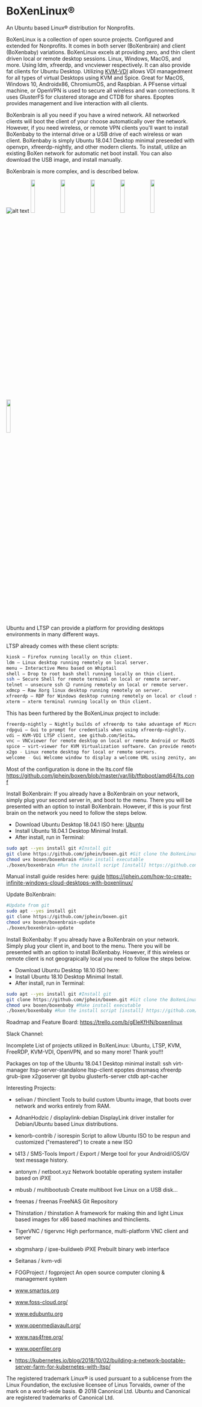 # BoXenLinux&reg;
An Ubuntu based Linux&reg; distribution for Nonprofits.

BoXenLinux is a collection of open source projects. Configured and extended for Nonprofits. It comes in both server (BoXenbrain) and client (BoXenbaby) variations. BoXenLinux excels at providing zero, and thin client driven local or remote desktop sessions. Linux, Windows, MacOS, and more. Using ldm, xfreerdp, and vncviewer respectively. It can also provide fat clients for Ubuntu Desktop. Utilizing [KVM-VDI] allows VDI managedment for all types of virtual Desktops using KVM and Spice. Great for MacOS, Windows 10, Androidx86, ChromiumOS, and Raspbian. A PFsense virtual machine, or OpenVPN is used to secure all wireless and wan connections. It uses GlusterFS for clustered storage and CTDB for shares. Epoptes provides management and live interaction with all clients. 

BoXenbrain is all you need if you have a wired network. All networked clients will boot the client of your choose automatically over the network. However, if you need wireless, or remote VPN clients you'll want to install BoXenbaby to the internal drive or a USB drive of each wireless or wan client. BoXenbaby is simply Ubuntu 18.04.1 Desktop minimal preseeded with openvpn, xfreerdp-nightly, and other modern clients. To install, utilize an existing BoXen network for automatic net boot install. You can also download the USB image, and install manually. 

BoXenbrain is more complex, and is described below.

![alt text](https://jphein.com/wp-content/uploads/2018/11/Screenshot-from-2018-11-11-23-58-02.png)
<img src="https://user-images.githubusercontent.com/19301265/48688498-5d159380-eb7b-11e8-8610-6da0a67a0182.png" width="15%"></img> <img src="https://user-images.githubusercontent.com/19301265/48688511-6999ec00-eb7b-11e8-861a-dcc4e471e8f8.png" width="15%"></img> <img src="https://user-images.githubusercontent.com/19301265/48688519-70c0fa00-eb7b-11e8-977e-1a5fe2970a6a.png" width="15%"></img> <img src="https://user-images.githubusercontent.com/19301265/48688523-74ed1780-eb7b-11e8-968f-967c84126a2e.png" width="15%"></img> <img src="https://user-images.githubusercontent.com/19301265/48688541-7c142580-eb7b-11e8-9fb9-d82e6bcda8cb.png" width="15%"></img> <img src="https://user-images.githubusercontent.com/19301265/48688546-80404300-eb7b-11e8-8245-66d5b864f3ce.png" width="15%"></img> 

Ubuntu and LTSP can provide a platform for providing desktops environments in many different ways.

LTSP already comes with these client scripts:
```sh
kiosk – Firefox running locally on thin client.
ldm – Linux desktop running remotely on local server.
menu – Interactive Menu based on Whiptail
shell – Drop to root bash shell running locally on thin client.
ssh – Secure Shell for remote terminal on local or remote server.
telnet – unsecure ssh 😉 running remotely on local or remote server.
xdmcp – Raw Xorg linux desktop running remotely on server.
xfreerdp – RDP for Windows desktop running remotely on local or cloud server.
xterm – xterm terminal running locally on thin client.
```
This has been furthered by the BoXenLinux project to include:
```sh
freerdp-nightly – Nightly builds of xfreerdp to take advantage of Microphone redirection and the latest graphics codecs.
rdpgui – Gui to prompt for credentials when using xfreerdp-nightly.
vdi – KVM-VDI LTSP client, see github.com/Seita…
vnc – VNCviewer for remote desktop on local or remote Android or MacOS computers.
spice – virt-viewer for KVM Virtualization software. Can provide remote access to local or remote desktops of ANY kind you can virtualize.
x2go - Linux remote desktop for local or remote servers. 
welcome - Gui Welcome window to display a welcome URL using zenity, and interactive GUI menu to replace the builtin text menu
```
Most of the configuration is done in the lts.conf file
https://github.com/jphein/boxen/blob/master/var/lib/tftpboot/amd64/lts.conf

Install BoXenbrain:
If you already have a BoXenbrain on your network, simply plug your second server in, and boot to the menu. There you will be presented with an option to install BoXenbrain. However, if this is your first brain on the network you need to follow the steps below.
* Download Ubuntu Desktop 18.04.1 ISO here: [Ubuntu] 
* Install Ubuntu 18.04.1 Desktop Minimal Install.
* After install, run in Terminal:
```sh
sudo apt --yes install git #Install git
git clone https://github.com/jphein/boxen.git #Git clone the BoXenLinux repository 
chmod u+x boxen/boxenbrain #Make install executable
./boxen/boxenbrain #Run the install script [install] https://github.com/jphein/boxen/blob/master/boxenbrain
```

Manual install guide resides here: [guide] https://jphein.com/how-to-create-infinite-windows-cloud-desktops-with-boxenlinux/

Update BoXenbrain:
```sh
#Update from git
sudo apt --yes install git
git clone https://github.com/jphein/boxen.git 
chmod u+x boxen/boxenbrain-update
./boxen/boxenbrain-update
```

Install BoXenbaby:
If you already have a BoXenbrain on your network. Simply plug your client in, and boot to the menu. There you will be presented with an option to install BoXenbaby. However, if this wireless or remote client is not geograpically local you need to follow the steps below.
* Download Ubuntu Desktop 18.10 ISO here:
* Install Ubuntu 18.10 Desktop Minimal Install.
* After install, run in Terminal:
```sh
sudo apt --yes install git #Install git
git clone https://github.com/jphein/boxen.git #Git clone the BoXenLinux repository 
chmod u+x boxen/boxenbaby #Make install executable
./boxen/boxenbaby #Run the install script [install] https://github.com/jphein/boxen/blob/master/boxenbrain
```

Roadmap and Feature Board: https://trello.com/b/gEleKfHN/boxenlinux 

Slack Channel: 

Incomplete List of projects utilized in BoXenLinux: Ubuntu, LTSP, KVM, FreeRDP, KVM-VDI, OpenVPN, and so many more! Thank you!!! 

Packages on top of the Ubuntu 18.04.1 Desktop minimal install: ssh virt-manager ltsp-server-standalone ltsp-client epoptes dnsmasq xfreerdp grub-ipxe x2goserver git byobu glusterfs-server ctdb apt-cacher

Interesting Projects:

* selivan / thinclient
Tools to build custom Ubuntu image, that boots over network and works entirely from RAM. 

* AdnanHodzic / displaylink-debian
DisplayLink driver installer for Debian/Ubuntu based Linux distributions.

* kenorb-contrib / isorespin
Script to allow Ubuntu ISO to be respun and customized ("remastered") to create a new ISO

* t413 / SMS-Tools
Import / Export / Merge tool for your Android/iOS/GV text message history.

* antonym / netboot.xyz
Network bootable operating system installer based on iPXE
 
* mbusb / multibootusb
Create multiboot live Linux on a USB disk...
 
* freenas / freenas
FreeNAS Git Repository

* Thinstation / thinstation
A framework for making thin and light Linux based images for x86 based machines and thinclients.

* TigerVNC / tigervnc
High performance, multi-platform VNC client and server
 
* xbgmsharp / ipxe-buildweb
iPXE Prebuilt binary web interface

* Seitanas / kvm-vdi

* FOGProject / fogproject
An open source computer cloning & management system

* www.smartos.org
* www.foss-cloud.org/
* www.edubuntu.org
* www.openmediavault.org/
* www.nas4free.org/
* www.openfiler.org
* https://kubernetes.io/blog/2018/10/02/building-a-network-bootable-server-farm-for-kubernetes-with-ltsp/

The registered trademark Linux® is used pursuant to a sublicense from the Linux Foundation, the exclusive licensee of Linus Torvalds, owner of the mark on a world-wide basis.
© 2018 Canonical Ltd. Ubuntu and Canonical are registered trademarks of Canonical Ltd.

[//]: # (These are reference links used in the body of this note and get stripped out when the markdown processor does its job. There is no need to format nicely because it shouldn't be seen. Thanks SO - http://stackoverflow.com/questions/4823468/store-comments-in-markdown-syntax)

[git]: <https://github.com>
[KVM-VDI]: <https://github.com/Seitanas/kvm-vdi>  
[FreeRDP]: <http://www.freerdp.com/>  
[LTSP]: <https://github.com/gentoo-mirror/ltsp>
[jp]: <https://github.com/jphein>
[boxen]: <https://github.com/jphein/boxen>
[Ubuntu]: <http://www.ubuntu.com/download/desktop>
[guide]: <https://jphein.com/how-to-provide-a-windows-desktop-experience/>
[install]: <https://github.com/jphein/boxen/blob/master/boxenbrain>
[dill]: <https://github.com/joemccann/dillinger>
   [git-repo-url]: <https://github.com/joemccann/dillinger.git>
   [john gruber]: <http://daringfireball.net>
   [@thomasfuchs]: <http://twitter.com/thomasfuchs>
   [df1]: <http://daringfireball.net/projects/markdown/>
   [markdown-it]: <https://github.com/markdown-it/markdown-it>
   [Ace Editor]: <http://ace.ajax.org>
   [node.js]: <http://nodejs.org>
   [Twitter Bootstrap]: <http://twitter.github.com/bootstrap/>
   [keymaster.js]: <https://github.com/madrobby/keymaster>
   [jQuery]: <http://jquery.com>
   [@tjholowaychuk]: <http://twitter.com/tjholowaychuk>
   [express]: <http://expressjs.com>
   [AngularJS]: <http://angularjs.org>
   [Gulp]: <http://gulpjs.com>

   [PlDb]: <https://github.com/joemccann/dillinger/tree/master/plugins/dropbox/README.md>
   [PlGh]:  <https://github.com/joemccann/dillinger/tree/master/plugins/github/README.md>
   [PlGd]: <https://github.com/joemccann/dillinger/tree/master/plugins/googledrive/README.md>
   [PlOd]: <https://github.com/joemccann/dillinger/tree/master/plugins/onedrive/README.md>
